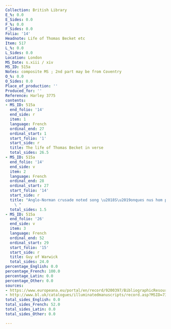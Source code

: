 ```yaml
---
Collection: British Library
E_%: 0.0
E_Sides: 0.0
F_%: 0.0
F_Sides: 0.0
Folia: '14'
Headnote: Life of Thomas Becket etc
Item: 517
L_%: 0.0
L_Sides: 0.0
Location: London
MS_Date: s.xiii / xiv
MS_ID: 515a
Notes: composite MS ; 2nd part may be from Coventry
O_%: 0.0
O_Sides: 0.0
Place_of_production: ''
Produced_for: ''
Reference: Harley 3775
contents:
- MS_ID: 515a
  end_folio: '14'
  end_side: r
  item: 1
  language: French
  ordinal_end: 27
  ordinal_start: 1
  start_folio: '1'
  start_side: r
  title: The life of Thomas Becket in verse
  total_sides: 26.5
- MS_ID: 515a
  end_folio: '14'
  end_side: v
  item: 2
  language: French
  ordinal_end: 28
  ordinal_start: 27
  start_folio: '14'
  start_side: r
  title: "Anglo-Norman crusade noted song \u2018S\u2019onques nus hom pour dure\u2019\
    \ "
  total_sides: 1.5
- MS_ID: 515a
  end_folio: '26'
  end_side: v
  item: 3
  language: French
  ordinal_end: 52
  ordinal_start: 29
  start_folio: '15'
  start_side: r
  title: Guy of Warwick
  total_sides: 24.0
percentage_English: 0.0
percentage_French: 100.0
percentage_Latin: 0.0
percentage_Other: 0.0
sources:
- https://www.europeana.eu/portal/en/record/9200397/BibliographicResource_3000126277230.html
- http://www.bl.uk/catalogues/illuminatedmanuscripts/record.asp?MSID=7378&CollID=8&NStart=3775
total_sides_English: 0.0
total_sides_French: 52.0
total_sides_Latin: 0.0
total_sides_Other: 0.0

---
```

